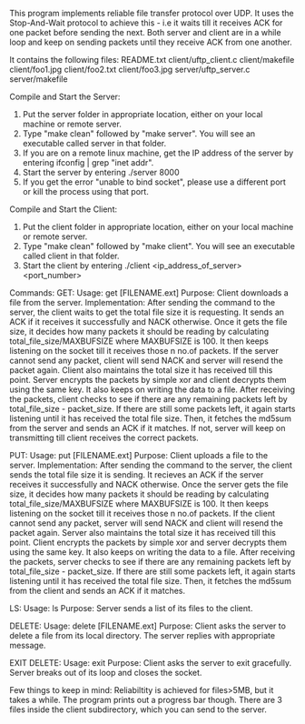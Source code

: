 This program implements reliable file transfer protocol over UDP. It uses the Stop-And-Wait protocol to achieve this - i.e it waits till it receives ACK for one packet before sending the next. Both server and client are in a while loop and keep on sending packets until they receive ACK from one another.

It contains the following files:
README.txt 
client/uftp_client.c 
client/makefile 
client/foo1.jpg
client/foo2.txt
client/foo3.jpg
server/uftp_server.c 
server/makefile

Compile and Start the Server:
1. Put the server folder in appropriate location, either on your local machine or remote server.
2. Type "make clean" followed by "make server". You will see an executable called server in that folder.
3. If you are on a remote linux machine, get the IP address of the server by entering ifconfig | grep "inet addr". 
4. Start the server by entering ./server 8000
5. If you get the error "unable to bind socket", please use a different port or kill the process using that port.


Compile and Start the Client:
1. Put the client folder in appropriate location, either on your local machine or remote server.
2. Type "make clean" followed by "make client". You will see an executable called client in that folder.
3. Start the client by entering ./client <ip_address_of_server> <port_number> 

Commands:
GET:
	Usage: get [FILENAME.ext]
	Purpose: Client downloads a file from the server.
	Implementation: After sending the command to the server, the client waits to get the total file size it is requesting. It sends an ACK if it receives it successfully and NACK otherwise. Once it gets the file size, it decides how many packets it should be reading by calculating total_file_size/MAXBUFSIZE where MAXBUFSIZE is 100. It then keeps listening on the socket till it receives those n no.of packets. If the server cannot send any packet, client will send NACK and server will resend the packet again. Client also maintains the total size it has received till this point. Server encrypts the packets by simple xor and client decrypts them using the same key. It also keeps on writing the data to a file. After receiving the packets, client checks to see if there are any remaining packets left by total_file_size - packet_size. If there are still some packets left, it again starts listening until it has received the total file size. Then, it fetches the md5sum from the server and sends an ACK if it matches. If not, server will keep on transmitting till client receives the correct packets.

PUT:
	Usage: put [FILENAME.ext]
	Purpose: Client uploads a file to the server.
	Implementation: After sending the command to the server, the client sends the total file size it is sending. It recieves an ACK if the server receives it successfully and NACK otherwise. Once the server gets the file size, it decides how many packets it should be reading by calculating total_file_size/MAXBUFSIZE where MAXBUFSIZE is 100. It then keeps listening on the socket till it receives those n no.of packets. If the client cannot send any packet, server will send NACK and client will resend the packet again. Server also maintains the total size it has received till this point. Client encrypts the packets by simple xor and server decrypts them using the same key. It also keeps on writing the data to a file. After receiving the packets, server checks to see if there are any remaining packets left by total_file_size - packet_size. If there are still some packets left, it again starts listening until it has received the total file size. Then, it fetches the md5sum from the client and sends an ACK if it matches. 	

LS:
	Usage: ls 
	Purpose: Server sends a list of its files to the client.

DELETE:
	Usage: delete [FILENAME.ext]
	Purpose: Client asks the server to delete a file from its local directory. The server replies with appropriate message.

EXIT
DELETE:
	Usage: exit
	Purpose: Client asks the server to exit gracefully.	Server breaks out of its loop and closes the socket.


Few things to keep in mind:
Reliabiltity is achieved for files>5MB, but it takes a while. The program prints out a progress bar though.
There are 3 files inside the client subdirectory, which you can send to the server.
